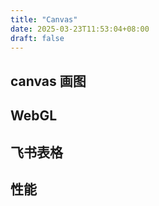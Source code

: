 ```yaml
---
title: "Canvas"
date: 2025-03-23T11:53:04+08:00
draft: false
---
```


## canvas 画图

## WebGL

## 飞书表格

## 性能
